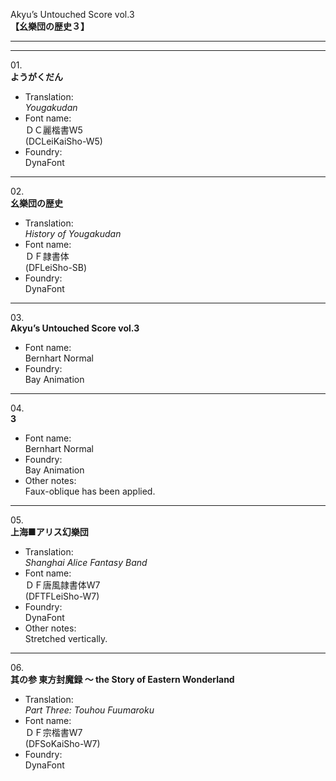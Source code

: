 Akyu’s Untouched Score vol.3  
**【幺樂団の歴史３】**

---  
---

01\.  
**ようがくだん**
  - Translation:  
*Yougakudan*
  - Font name:  
ＤＣ麗楷書W5  
(DCLeiKaiSho-W5)
  - Foundry:  
DynaFont

---

02\.  
**幺樂団の歴史**
  - Translation:  
*History of Yougakudan*
  - Font name:  
ＤＦ隷書体  
(DFLeiSho-SB)
  - Foundry:  
DynaFont

---

03\.  
**Akyu’s Untouched Score vol.3**
  - Font name:  
Bernhart Normal
  - Foundry:  
Bay Animation

---

04\.  
**3**
  - Font name:  
Bernhart Normal
  - Foundry:  
Bay Animation
  - Other notes:  
Faux-oblique has been applied.

---

05\.  
**上海■アリス幻樂団**
  - Translation:  
*Shanghai Alice Fantasy Band*
  - Font name:  
ＤＦ唐風隷書体W7  
(DFTFLeiSho-W7)
  - Foundry:  
DynaFont
  - Other notes:  
Stretched vertically.

---

06\.  
**其の参 東方封魔録 ～ the Story of Eastern Wonderland**
  - Translation:  
*Part Three: Touhou Fuumaroku*
  - Font name:  
ＤＦ宗楷書W7  
(DFSoKaiSho-W7)
  - Foundry:  
DynaFont
